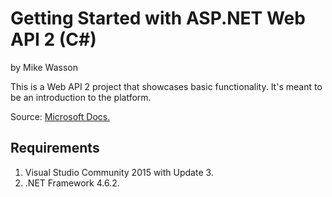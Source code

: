 # Getting Started with ASP.NET Web API 2 (C#)
by Mike Wasson

This is a Web API 2 project that showcases basic functionality.
It's meant to be an introduction to the platform.

Source: [Microsoft Docs.](https://docs.microsoft.com/en-us/aspnet/web-api/overview/getting-started-with-aspnet-web-api/tutorial-your-first-web-api)

## Requirements

1. Visual Studio Community 2015 with Update 3.
1. .NET Framework 4.6.2.
